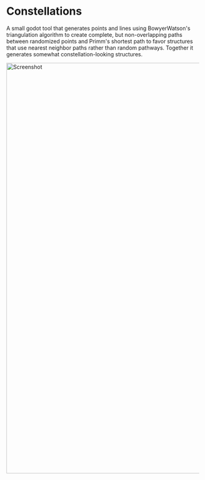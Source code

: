 # Constellations
A small godot tool that generates points and lines using BowyerWatson's triangulation algorithm to create complete, but non-overlapping paths between randomized points and Primm's shortest path to favor structures that use nearest neighbor paths rather than random pathways. Together it generates somewhat constellation-looking structures.

<img width="1073" alt="Screenshot" src="https://github.com/JRileyH/constellations/assets/26410442/d636c28e-e171-4f9a-8a00-3d2b06e96194">
